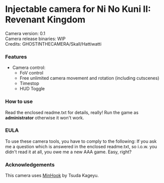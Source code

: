 Injectable camera for Ni No Kuni II: Revenant Kingdom
======================================================

Camera version: 0.1  
Camera release binaries: WIP  
Credits: GHOSTINTHECAMERA/Skall/Hattiwatti  

### Features

- Camera control:
	- FoV control
	- Free unlimited camera movement and rotation (including cutscenes)
	- Timestop
	- HUD Toggle

### How to use
Read the enclosed readme.txt for details, really! Run the game as **administrator** otherwise it won't work.

### EULA
To use these camera tools, you have to comply to the following:
If you ask me a question which is answered in the enclosed readme.txt, so i.o.w. you didn't read it at all, 
you owe me a new AAA game. Easy, right? 

### Acknowledgements
This camera uses [MinHook](https://github.com/TsudaKageyu/minhook) by Tsuda Kageyu.

